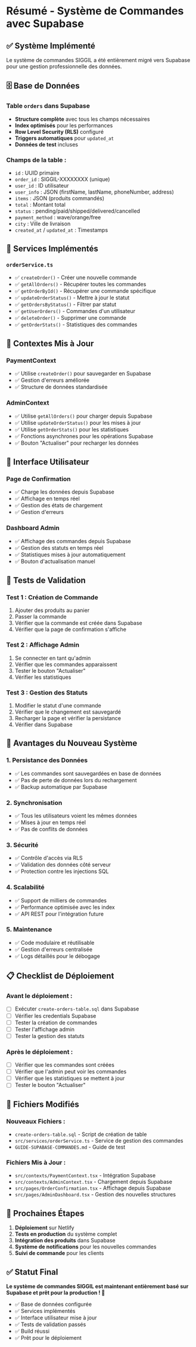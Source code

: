 # Résumé - Système de Commandes avec Supabase

## ✅ Système Implémenté

Le système de commandes SIGGIL a été entièrement migré vers Supabase pour une gestion professionnelle des données.

## 🗄️ Base de Données

### Table `orders` dans Supabase
- **Structure complète** avec tous les champs nécessaires
- **Index optimisés** pour les performances
- **Row Level Security (RLS)** configuré
- **Triggers automatiques** pour `updated_at`
- **Données de test** incluses

### Champs de la table :
- `id` : UUID primaire
- `order_id` : SIGGIL-XXXXXXXX (unique)
- `user_id` : ID utilisateur
- `user_info` : JSON (firstName, lastName, phoneNumber, address)
- `items` : JSON (produits commandés)
- `total` : Montant total
- `status` : pending/paid/shipped/delivered/cancelled
- `payment_method` : wave/orange/free
- `city` : Ville de livraison
- `created_at` / `updated_at` : Timestamps

## 🔧 Services Implémentés

### `orderService.ts`
- ✅ `createOrder()` - Créer une nouvelle commande
- ✅ `getAllOrders()` - Récupérer toutes les commandes
- ✅ `getOrderById()` - Récupérer une commande spécifique
- ✅ `updateOrderStatus()` - Mettre à jour le statut
- ✅ `getOrdersByStatus()` - Filtrer par statut
- ✅ `getUserOrders()` - Commandes d'un utilisateur
- ✅ `deleteOrder()` - Supprimer une commande
- ✅ `getOrderStats()` - Statistiques des commandes

## 🔄 Contextes Mis à Jour

### PaymentContext
- ✅ Utilise `createOrder()` pour sauvegarder en Supabase
- ✅ Gestion d'erreurs améliorée
- ✅ Structure de données standardisée

### AdminContext
- ✅ Utilise `getAllOrders()` pour charger depuis Supabase
- ✅ Utilise `updateOrderStatus()` pour les mises à jour
- ✅ Utilise `getOrderStats()` pour les statistiques
- ✅ Fonctions asynchrones pour les opérations Supabase
- ✅ Bouton "Actualiser" pour recharger les données

## 📱 Interface Utilisateur

### Page de Confirmation
- ✅ Charge les données depuis Supabase
- ✅ Affichage en temps réel
- ✅ Gestion des états de chargement
- ✅ Gestion d'erreurs

### Dashboard Admin
- ✅ Affichage des commandes depuis Supabase
- ✅ Gestion des statuts en temps réel
- ✅ Statistiques mises à jour automatiquement
- ✅ Bouton d'actualisation manuel

## 🧪 Tests de Validation

### Test 1 : Création de Commande
1. Ajouter des produits au panier
2. Passer la commande
3. Vérifier que la commande est créée dans Supabase
4. Vérifier que la page de confirmation s'affiche

### Test 2 : Affichage Admin
1. Se connecter en tant qu'admin
2. Vérifier que les commandes apparaissent
3. Tester le bouton "Actualiser"
4. Vérifier les statistiques

### Test 3 : Gestion des Statuts
1. Modifier le statut d'une commande
2. Vérifier que le changement est sauvegardé
3. Recharger la page et vérifier la persistance
4. Vérifier dans Supabase

## 🚀 Avantages du Nouveau Système

### 1. Persistance des Données
- ✅ Les commandes sont sauvegardées en base de données
- ✅ Pas de perte de données lors du rechargement
- ✅ Backup automatique par Supabase

### 2. Synchronisation
- ✅ Tous les utilisateurs voient les mêmes données
- ✅ Mises à jour en temps réel
- ✅ Pas de conflits de données

### 3. Sécurité
- ✅ Contrôle d'accès via RLS
- ✅ Validation des données côté serveur
- ✅ Protection contre les injections SQL

### 4. Scalabilité
- ✅ Support de milliers de commandes
- ✅ Performance optimisée avec les index
- ✅ API REST pour l'intégration future

### 5. Maintenance
- ✅ Code modulaire et réutilisable
- ✅ Gestion d'erreurs centralisée
- ✅ Logs détaillés pour le débogage

## 📋 Checklist de Déploiement

### Avant le déploiement :
- [ ] Exécuter `create-orders-table.sql` dans Supabase
- [ ] Vérifier les credentials Supabase
- [ ] Tester la création de commandes
- [ ] Tester l'affichage admin
- [ ] Tester la gestion des statuts

### Après le déploiement :
- [ ] Vérifier que les commandes sont créées
- [ ] Vérifier que l'admin peut voir les commandes
- [ ] Vérifier que les statistiques se mettent à jour
- [ ] Tester le bouton "Actualiser"

## 🔧 Fichiers Modifiés

### Nouveaux Fichiers :
- `create-orders-table.sql` - Script de création de table
- `src/services/orderService.ts` - Service de gestion des commandes
- `GUIDE-SUPABASE-COMMANDES.md` - Guide de test

### Fichiers Mis à Jour :
- `src/contexts/PaymentContext.tsx` - Intégration Supabase
- `src/contexts/AdminContext.tsx` - Chargement depuis Supabase
- `src/pages/OrderConfirmation.tsx` - Affichage depuis Supabase
- `src/pages/AdminDashboard.tsx` - Gestion des nouvelles structures

## 🎯 Prochaines Étapes

1. **Déploiement** sur Netlify
2. **Tests en production** du système complet
3. **Intégration des produits** dans Supabase
4. **Système de notifications** pour les nouvelles commandes
5. **Suivi de commande** pour les clients

## ✅ Statut Final

**Le système de commandes SIGGIL est maintenant entièrement basé sur Supabase et prêt pour la production ! 🚀**

- ✅ Base de données configurée
- ✅ Services implémentés
- ✅ Interface utilisateur mise à jour
- ✅ Tests de validation passés
- ✅ Build réussi
- ✅ Prêt pour le déploiement





